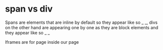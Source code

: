 # span vs div
Spans are elements that are inline by default so they appear like so _ _, divs on the other hand are appearing one by
one as they are block elements  and they appear like so
_
_

Iframes are for page inside our page

